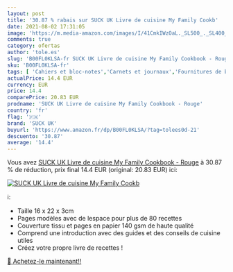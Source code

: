```yaml
---
layout: post
title: '30.87 % rabais sur SUCK UK Livre de cuisine My Family Cookb'
date: 2021-08-02 17:31:05
image: 'https://m.media-amazon.com/images/I/41CmkIWzOaL._SL500_._SL400_.jpg'
comments: true
category: ofertas
author: 'tole.es'
slug: 'B00FL0KLSA-fr SUCK UK Livre de cuisine My Family Cookbook - Rouge'
sku: 'B00FL0KLSA-fr'
tags: [ 'Cahiers et bloc-notes','Carnets et journaux','Fournitures de bureau','Papeterie','suck uk', ]
actualPrice: 14.4 EUR
currency: EUR
price: 14.4
comparePrice: 20.83 EUR
prodname: 'SUCK UK Livre de cuisine My Family Cookbook - Rouge'
country: 'fr'
flag: '🇫🇷'
brand: 'SUCK UK'
buyurl: 'https://www.amazon.fr/dp/B00FL0KLSA/?tag=tolees0d-21'
descuento: '30.87'
average: '14.4'
---
```


Vous avez [SUCK UK Livre de cuisine My Family Cookbook - Rouge](https://www.amazon.fr/dp/B00FL0KLSA/?tag=tolees0d-21)  à  30.87 % de réduction, prix final  14.4 EUR (original: 20.83 EUR) ici:

[![SUCK UK Livre de cuisine My Family Cookb](https://m.media-amazon.com/images/I/41CmkIWzOaL._SL500_._SL400_.jpg)](https://www.amazon.fr/dp/B00FL0KLSA/?tag=tolees0d-21)

ℹ️:

- Taille 16 x 22 x 3cm
- Pages modèles avec de lespace pour plus de 80 recettes
- Couverture tissu et pages en papier 140 gsm de haute qualité
- Comprend une introduction avec des guides et des conseils de cuisine utiles
- Créez votre propre livre de recettes !

[🛒 Achetez-le maintenant!!](https://www.amazon.fr/dp/B00FL0KLSA/?tag=tolees0d-21)
